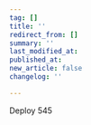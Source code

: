 ```yaml
---
tag: []
title: ''
redirect_from: []
summary: ''
last_modified_at: 
published_at: 
new_article: false
changelog: ''

---
```

Deploy 545